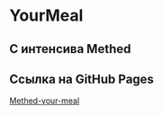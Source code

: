 # YourMeal

## С интенсива Methed

## Ссылка на GitHub Pages

[Methed-your-meal](https://slawaslawa.github.io/methed-your_meal/)
